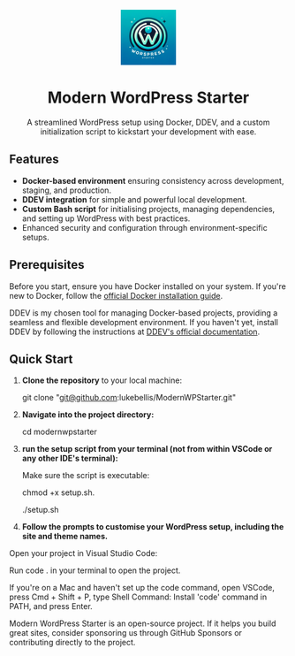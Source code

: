 <p align="center">
  <img alt="Modern WordPress Starter" src="ModernWordPresStarter.webp" height="100">
</p>

<h1 align="center">Modern WordPress Starter</h1>

<p align="center">
  A streamlined WordPress setup using Docker, DDEV, and a custom initialization script to kickstart your development with ease.
</p>

## Features

- **Docker-based environment** ensuring consistency across development, staging, and production.
- **DDEV integration** for simple and powerful local development.
- **Custom Bash script** for initialising projects, managing dependencies, and setting up WordPress with best practices.
- Enhanced security and configuration through environment-specific setups.

## Prerequisites

Before you start, ensure you have Docker installed on your system. If you're new to Docker, follow the [official Docker installation guide](https://docs.docker.com/get-docker/).

DDEV is my chosen tool for managing Docker-based projects, providing a seamless and flexible development environment. If you haven't yet, install DDEV by following the instructions at [DDEV's official documentation](https://ddev.readthedocs.io/en/stable/#installation).

## Quick Start

1. **Clone the repository** to your local machine:
   
   git clone "git@github.com:lukebellis/ModernWPStarter.git"

2. **Navigate into the project directory:**

    cd modernwpstarter

3. **run the setup script from your terminal (not from within VSCode or any other IDE's terminal):**

    Make sure the script is executable: 

    chmod +x setup.sh.

    ./setup.sh

4. **Follow the prompts to customise your WordPress setup, including the site and theme names.**

Open your project in Visual Studio Code:

Run code . in your terminal to open the project.

If you're on a Mac and haven't set up the code command, open VSCode, press Cmd + Shift + P, type Shell Command: Install 'code' command in PATH, and press Enter.

Modern WordPress Starter is an open-source project. If it helps you build great sites, consider sponsoring us through GitHub Sponsors or contributing directly to the project.
